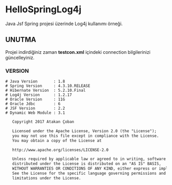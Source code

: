 # HelloSpringLog4j
Java Jsf Spring projesi üzerinde Log4j kullanımı örneği.

## UNUTMA 
Projei indirdiğiniz zaman **testcon.xml** içindeki connection bilgilerinizi güncelleyiniz.

### VERSION
``` 
# Java Version       : 1.8
# Spring Version     : 4.3.10.RELEASE
# Hibernate Version  : 5.2.10.Final
# Log4j Version      : 1.2.17
# Oracle Version     : 11G
# Oracle Jdbc        : 6
# JSF Version        : 2.2
# Dynamic Web Module : 3.1

```

```markdown
   Copyright 2017 Atakan Çoban

   Licensed under the Apache License, Version 2.0 (the "License");
   you may not use this file except in compliance with the License.
   You may obtain a copy of the License at

   http://www.apache.org/licenses/LICENSE-2.0

   Unless required by applicable law or agreed to in writing, software
   distributed under the License is distributed on an "AS IS" BASIS,
   WITHOUT WARRANTIES OR CONDITIONS OF ANY KIND, either express or implied.
   See the License for the specific language governing permissions and
   limitations under the License.
```
